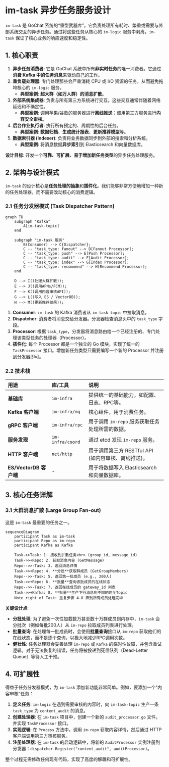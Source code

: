 # im-task 异步任务服务设计

`im-task` 是 GoChat 系统的“重型武器库”，它负责处理所有耗时、繁重或需要与外部系统交互的异步任务。通过将这些任务从核心的 `im-logic` 服务中剥离，`im-task` 保证了核心业务的响应速度和稳定性。

## 1. 核心职责

1.  **异步任务消费者**: 它是 GoChat 系统中所有**非实时任务**的唯一消费者。它通过**消费 Kafka 中的任务消息**来驱动自己的工作。
2.  **重负载处理器**: 专门处理那些会严重消耗 CPU 或 I/O 资源的任务，从而避免拖垮核心的 `im-logic` 服务。
    *   **典型案例**: **超大群（如万人群）的消息扩散**。
3.  **外部系统集成器**: 负责与所有第三方系统进行交互。这些交互通常伴随着网络延迟和不确定性。
    *   **典型案例**: 调用苹果/谷歌的服务器进行**离线推送**；调用第三方服务进行**内容安全审核**。
4.  **后台作业执行者**: 执行所有预定的、周期性的后台任务。
    *   **典型案例**: **数据归档**、**生成统计报表**、**更新推荐模型**等。
5.  **数据索引器 (Indexer)**: 负责将业务数据同步到外部的搜索和分析系统。
    *   **典型案例**: 将消息数据**异步索引**到 Elasticsearch 和向量数据库。

**设计目标**: 开发一个**可靠、可扩展、易于增加新任务类型**的异步任务处理服务。

## 2. 架构与设计模式

`im-task` 的设计核心是**任务处理的抽象**和**插件化**。我们能够非常方便地增加一种新的任务处理器，而不需要改动核心的消费逻辑。

### 2.1 任务分发器模式 (Task Dispatcher Pattern)

```mermaid
graph TD
    subgraph "Kafka"
        A[im-task-topic]
    end

    subgraph "im-task 服务"
        B(Consumer) --> C{Dispatcher};
        C -- "task_type: fanout" --> D[Fanout Processor];
        C -- "task_type: push" --> E[Push Processor];
        C -- "task_type: audit" --> F[Audit Processor];
        C -- "task_type: index" --> G[Index Processor];
        C -- "task_type: recommend" --> H[Recommend Processor];
    end

    D --> I((处理大群扩散));
    E --> J((调用APNs/FCM));
    F --> K((调用内容审核API));
    G --> L((写入 ES / VectorDB));
    H --> M((更新推荐结果));
```

1.  **Consumer**: `im-task` 的 Kafka 消费者从 `im-task-topic` 中拉取消息。
2.  **Dispatcher**: 消费者将消息交给分发器。分发器检查消息头中的 `task_type` 字段。
3.  **Processor**: 根据 `task_type`，分发器将消息路由给一个已经注册的、专门处理该类型任务的处理器（Processor）。
4.  **插件化**: 每个 Processor 都是一个独立的 Go 模块，实现了统一的 `TaskProcessor` 接口。增加新任务类型只需要编写一个新的 Processor 并注册到分发器即可。

### 2.2 技术栈

| 用途 | 库/工具 | 说明 |
| :--- | :--- | :--- |
| **基础库** | `im-infra` | 提供统一的基础能力，如配置、日志、RPC等。 |
| **Kafka 客户端** | `im-infra/mq` | 核心组件，用于消费任务。 |
| **gRPC 客户端** | `im-infra/rpc` | 用于调用 `im-repo` 服务获取任务处理所需的数据。 |
| **服务发现** | `im-infra/coord` | 通过 etcd 发现 `im-repo` 服务。 |
| **HTTP 客户端**| `net/http` | 用于调用第三方 RESTful API (如内容审核、离线推送)。 |
| **ES/VectorDB 客户端** | - | 用于将数据写入 Elasticsearch 和向量数据库。 |

## 3. 核心任务详解

### 3.1 大群消息扩散 (Large Group Fan-out)

这是 `im-task` 最重要的任务之一。

```mermaid
sequenceDiagram
    participant Task as im-task
    participant Repo as im-repo
    participant Kafka as Kafka

    Task->>Task: 1. 接收到扩散任务<br> (group_id, message_id)
    Task->>+Repo: 2. 获取消息内容 (GetMessage)
    Repo-->>-Task: 3. 返回消息详情
    Task->>+Repo: 4. **分批**获取群成员 (GetGroupMembers)
    Repo-->>-Task: 5. 返回第一批成员 (e.g., 200人)
    Task->>+Repo: 6. **批量**查询该批成员的在线状态
    Repo-->>-Task: 7. 返回在线成员的 gateway_id 列表
    Task->>+Kafka: 8. **批量**生产下行消息到不同的网关Topic
    Note right of Task: 重复步骤 4-8 直到所有成员处理完毕
```

**关键设计点**:

-   **分批处理**: 为了避免一次性加载数万甚至数十万群成员到内存中，`im-task` 会分批次（例如每批200人）从 `im-repo` 拉取成员列表进行处理。
-   **批量查询**: 在处理每一批成员时，会使用**批量查询**接口从 `im-repo` 获取他们的在线状态，而不是逐个查询，以极大地减少RPC调用次数。
-   **健壮性**: 任务处理器会妥善处理 `im-repo` 或 `Kafka` 的临时性故障，并包含重试逻辑。对于无法恢复的错误，任务将被投递到死信队列（Dead-Letter Queue）等待人工干预。

## 4. 可扩展性

得益于任务分发器模式，为 `im-task` 添加新功能非常简单。例如，要添加一个“内容审核”任务：

1.  **定义任务**: `im-logic` 在遇到需要审核的内容时，向 `im-task-topic` 生产一条 `task_type` 为 `content_audit` 的消息。
2.  **创建处理器**: 在 `im-task` 项目中，创建一个新的 `audit_processor.go` 文件，并实现 `TaskProcessor` 接口。
3.  **实现逻辑**: 在 `Process` 方法中，调用 `im-repo` 获取内容详情，然后通过 HTTP 客户端调用第三方审核服务。
4.  **注册处理器**: 在 `im-task` 的启动逻辑中，将新的 `AuditProcessor` 实例注册到分发器：`dispatcher.Register("content_audit", auditProcessor)`。

整个过程无需修改任何现有代码，实现了高度的解耦和可扩展性。
